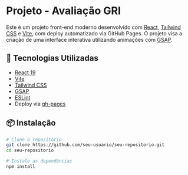 # Projeto - Avaliação GRI

Este é um projeto front-end moderno desenvolvido com [React](https://react.dev/), [Tailwind CSS](https://tailwindcss.com/) e [Vite](https://vitejs.dev/), com deploy automatizado via GitHub Pages. O projeto visa a criação de uma interface interativa utilizando animações com [GSAP](https://gsap.com/).

## 🚀 Tecnologias Utilizadas

- [React 19](https://reactjs.org/)
- [Vite](https://vitejs.dev/)
- [Tailwind CSS](https://tailwindcss.com/)
- [GSAP](https://gsap.com/)
- [ESLint](https://eslint.org/)
- Deploy via [gh-pages](https://www.npmjs.com/package/gh-pages)



## 📦 Instalação

```bash
# Clone o repositório
git clone https://github.com/seu-usuario/seu-repositorio.git
cd seu-repositorio

# Instale as dependências
npm install
